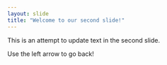 ```yaml
---
layout: slide
title: "Welcome to our second slide!"
---
```

This is an attempt to update text in the second slide. 

Use the left arrow to go back!
